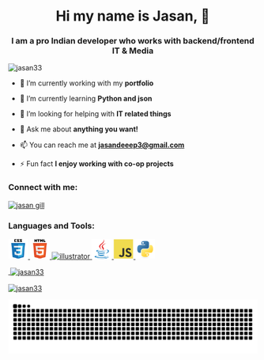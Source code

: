 <h1 align="center">Hi my name is Jasan, 👋</h1>
<h3 align="center">I am a pro Indian developer who works with backend/frontend IT & Media</h3>

<p align="left"> <img src="https://komarev.com/ghpvc/?username=jasan33&label=Profile%20views&color=0e75b6&style=flat" alt="jasan33" /> </p>

- 🔭 I’m currently working with my **portfolio**

- 🌱 I’m currently learning **Python and json**

- 🤝 I’m looking for helping with **IT related things**

- 💬 Ask me about **anything you want!**

- 📫 You can reach me at **jasandeeep3@gmail.com**

- ⚡ Fun fact **I enjoy working with co-op projects**

<h3 align="left">Connect with me:</h3>
<p align="left">
<a href="https://www.linkedin.com/in/jasan-gill-3b7529314" target="blank"><img align="center" src="https://raw.githubusercontent.com/rahuldkjain/github-profile-readme-generator/master/src/images/icons/Social/linked-in-alt.svg" alt="jasan gill" height="30" width="40" /></a>
</p>

<h3 align="left">Languages and Tools:</h3>
<p align="left"> <a href="https://www.w3schools.com/css/" target="_blank" rel="noreferrer"> <img src="https://raw.githubusercontent.com/devicons/devicon/master/icons/css3/css3-original-wordmark.svg" alt="css3" width="40" height="40"/> </a> <a href="https://www.w3.org/html/" target="_blank" rel="noreferrer"> <img src="https://raw.githubusercontent.com/devicons/devicon/master/icons/html5/html5-original-wordmark.svg" alt="html5" width="40" height="40"/> </a> <a href="https://www.adobe.com/in/products/illustrator.html" target="_blank" rel="noreferrer"> <img src="https://www.vectorlogo.zone/logos/adobe_illustrator/adobe_illustrator-icon.svg" alt="illustrator" width="40" height="40"/> </a> <a href="https://www.java.com" target="_blank" rel="noreferrer"> <img src="https://raw.githubusercontent.com/devicons/devicon/master/icons/java/java-original.svg" alt="java" width="40" height="40"/> </a> <a href="https://developer.mozilla.org/en-US/docs/Web/JavaScript" target="_blank" rel="noreferrer"> <img src="https://raw.githubusercontent.com/devicons/devicon/master/icons/javascript/javascript-original.svg" alt="javascript" width="40" height="40"/> </a> <a href="https://www.photoshop.com/en" target="_blank" rel="noreferrer"> <img src="https://raw.githubusercontent.com/devicons/devicon/master/icons/python/python-original.svg" alt="python" width="40" height="40"/> </a> <a href="https://www.adobe.com/products/xd.html" target="_blank" rel="noreferrer"> 

<p>&nbsp;<img align="center" src="https://github-readme-stats.vercel.app/api?username=jasan33&show_icons=true&locale=en" alt="jasan33" /></p>

<p><img align="center" src="https://github-readme-streak-stats.herokuapp.com/?user=jasan33&" alt="jasan33" /></p>

![snake gif](https://github.com/Jasan33/Jasan33/blob/output/github-snake-dark.svg)
